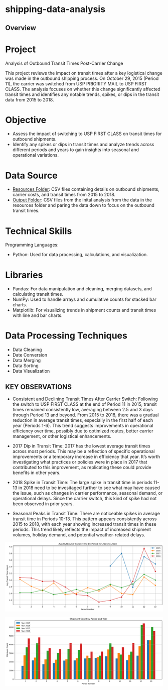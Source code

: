 # shipping-data-analysis

## Overview

# Project
Analysis of Outbound Transit Times Post-Carrier Change

This project reviews the impact on transit times after a key logistical change was made in the outbound shipping process. On October 29, 2015 (Period 11), the carrier was switched from USP PRIORITY MAIL to USP FIRST CLASS. The analysis focuses on whether this change significantly affected transit times and identifies any notable trends, spikes, or dips in the transit data from 2015 to 2018.

# Objective
- Assess the impact of switching to USP FIRST CLASS on transit times for outbound shipments.
- Identify any spikes or dips in transit times and analyze trends across different periods and years to gain insights into seasonal and operational variations.

# Data Source
-  [Resources Folder](.resources): CSV files containing details on outbound shipments, carrier costs, and transit times from 2015 to 2018.
-  [Output Folder](.output): CSV files from the inital analysis from the data in the resources folder and paring the data down to focus on the outbound transit times. 

# Technical Skills
Programming Languages:
- Python: Used for data processing, calculations, and visualization.

# Libraries
- Pandas: For data manipulation and cleaning, merging datasets, and calculating transit times.
- NumPy: Used to handle arrays and cumulative counts for stacked bar charts.
- Matplotlib: For visualizing trends in shipment counts and transit times with line and bar charts.

# Data Processing Techniques
- Data Cleaning
- Date Conversion
- Data Merging
- Data Sorting
- Data Visualization

## KEY OBSERVATIONS
- Consistent and Declining Transit Times After Carrier Switch: Following the switch to USP FIRST CLASS at the end of Period 11 in 2015, transit times remained consistently low, averaging between 2.5 and 3 days through Period 13 and beyond. From 2015 to 2018, there was a gradual reduction in average transit times, especially in the first half of each year (Periods 1-6). This trend suggests improvements in operational efficiency over time, possibly due to optimized routes, better carrier management, or other logistical enhancements.

- 2017 Dip in Transit Time: 2017 has the lowest average transit times across most periods. This may be a reflection of specific operational improvements or a temporary increase in efficiency that year. It’s worth investigating what practices or policies were in place in 2017 that contributed to this improvement, as replicating these could provide benefits in other years.

- 2018 Spike in Transit Time: The large spike in transit time in periods 11-13 in 2018 need to be invesitaged further to see what may have caused the issue, such as changes in carrier performance, seasonal demand, or operational delays. Since the carrier switch, this kind of spike had not been observed in prior years. 

- Seasonal Peaks in Transit Time: There are noticeable spikes in average transit time in Periods 10-13. This pattern appears consistently across 2015 to 2018, with each year showing increased transit times in these periods. This trend likely reflects the impact of increased shipment volumes, holiday demand, and potential weather-related delays.

![alt text](chart_images/image-2.png)

![alt text](chart_images/image-1.png)




